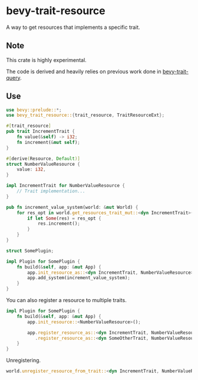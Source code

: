 # bevy-trait-resource
A way to get resources that implements a specific trait.

## Note
This crate is highly experimental.

The code is derived and heavily relies on previous work done in [bevy-trait-query](https://github.com/JoJoJet/bevy-trait-query).

## Use

```rust
use bevy::prelude::*;
use bevy_trait_resource::{trait_resource, TraitResourceExt};

#[trait_resource]
pub trait IncrementTrait {
    fn value(&self) -> i32;
    fn increment(&mut self);
}

#[derive(Resource, Default)]
struct NumberValueResource {
    value: i32,
}

impl IncrementTrait for NumberValueResource {
    // Trait implementation...
}

pub fn increment_value_system(world: &mut World) {
    for res_opt in world.get_resources_trait_mut::<dyn IncrementTrait>() {
        if let Some(res) = res_opt {
            res.increment();
        }
    }
} 

struct SomePlugin;

impl Plugin for SomePlugin {
    fn build(&self, app: &mut App) {
        app.init_resource_as::<dyn IncrementTrait, NumberValueResource>();
        app.add_system(increment_value_system);
    }
}

```
You can also register a resource to multiple traits.
```rust
impl Plugin for SomePlugin {
    fn build(&self, app: &mut App) {
        app.init_resource::<NumberValueResource>();

        app.register_resource_as::<dyn IncrementTrait, NumberValueResource>()
           .register_resource_as::<dyn SomeOtherTrait, NumberValueResource>();
    }
}
```
Unregistering.
```rust
world.unregister_resource_from_trait::<dyn IncrementTrait, NumberValueResource>();
```
